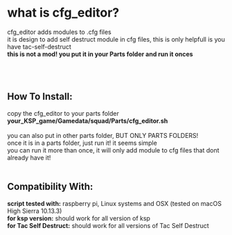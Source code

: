 # what is cfg_editor?
cfg_editor adds modules to .cfg files <br>
it is design to add self destruct module in cfg files, this is only helpfull is you have tac-self-destruct <br>
**this is not a mod! you put it in your Parts folder and run it onces** <br>
<br>


<br>

## How To Install:
copy the cfg_editor to your parts folder **your_KSP_game/Gamedata/squad/Parts/cfg_editor.sh** <br>
<br>
you can also put in other parts folder, BUT ONLY PARTS FOLDERS! <br>
once it is in a parts folder, just run it! it seems simple <br>
you can run it more than once, it will only add module to cfg files that dont already have it! <br>
<br>


## Compatibility With: 
**script tested with:** raspberry pi, Linux systems and OSX (tested on macOS High Sierra 10.13.3) <br>
**for ksp version:** should work for all version of ksp <br>
**for Tac Self Destruct:** should work for all versions of Tac Self Destruct <br>
<br>

